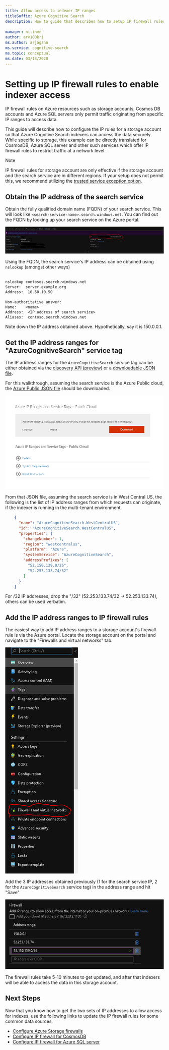 ```yaml
---
title: Allow access to indexer IP ranges
titleSuffix: Azure Cognitive Search
description: How to guide that describes how to setup IP firewall rules so that indexers can have access.

manager: nitinme
author: arv100kri
ms.author: arjagann
ms.service: cognitive-search
ms.topic: conceptual
ms.date: 03/13/2020
---
```


# Setting up IP firewall rules to enable indexer access

IP firewall rules on Azure resources such as storage accounts, Cosmos DB accounts and Azure SQL servers only permit traffic originating from specific IP ranges to access data.

This guide will describe how to configure the IP rules for a storage account so that Azure Cognitive Search indexers can access the data securely.
While specific to storage, this example can be directly translated for CosmosDB, Azure SQL server and other such services which offer IP firewall rules to restrict traffic at a network level.

> [!NOTE]
> IP firewall rules for storage account are only effective if the storage account and the search service are in different regions. If your setup does not permit this, we recommend utilizing the [trusted service exception option](search-indexer-howto-access-trusted-service-exception.md).

## Obtain the IP address of the search service

Obtain the fully qualified domain name (FQDN) of your search service. This will look like `<search-service-name>.search.windows.net`. You can find out the FQDN by looking up your search service on the Azure portal.

   ![Obtain service FQDN](media\search-indexer-howto-secure-access\search-service-portal.PNG "Obtain service FQDN")

Using the FQDN, the search service's IP address can be obtained using `nslookup` (amongst other ways)

```azurepowershell

nslookup contosos.search.windows.net
Server:  server.example.org
Address:  10.50.10.50

Non-authoritative answer:
Name:    <name>
Address:  <IP address of search service>
Aliases:  contoso.search.windows.net
```

Note down the IP address obtained above. Hypothetically, say it is 150.0.0.1.

## Get the IP address ranges for "AzureCognitiveSearch" service tag

The IP address ranges for the `AzureCognitiveSearch` service tag can be either obtained via the [discovery API (preview)](https://docs.microsoft.com/azure/virtual-network/service-tags-overview#use-the-service-tag-discovery-api-public-preview) or a [downloadable JSON file](https://docs.microsoft.com/azure/virtual-network/service-tags-overview#discover-service-tags-by-using-downloadable-json-files).

For this walkthrough, assuming the search service is the Azure Public cloud, the [Azure Public JSON file](https://www.microsoft.com/download/details.aspx?id=56519) should be downloaded.

   ![Download JSON file](media\search-indexer-howto-secure-access\service-tag.PNG "Download JSON file")

From that JSON file, assuming the search service is in West Central US, the following is the list of IP address ranges from which requests can originate, if the indexer is running in the multi-tenant environment.

```json
    {
      "name": "AzureCognitiveSearch.WestCentralUS",
      "id": "AzureCognitiveSearch.WestCentralUS",
      "properties": {
        "changeNumber": 1,
        "region": "westcentralus",
        "platform": "Azure",
        "systemService": "AzureCognitiveSearch",
        "addressPrefixes": [
          "52.150.139.0/26",
          "52.253.133.74/32"
        ]
      }
    }
```

For /32 IP addresses, drop the "/32" (52.253.133.74/32 -> 52.253.133.74), others can be used verbatim.

## Add the IP address ranges to IP firewall rules

The easiest way to add IP address ranges to a storage account's firewall rule is via the Azure portal. Locate the storage account on the portal and navigate to the "Firewalls and virtual networks" tab.

   ![Firewall and virtual networks](media\search-indexer-howto-secure-access\storage-firewall.PNG "Firewall and virtual networks")

Add the 3 IP addresses obtained previously (1 for the search service IP, 2 for the `AzureCognitiveSearch` service tag) in the address range and hit "Save"

   ![Firewall IP rules](media\search-indexer-howto-secure-access\storage-firewall-ip.PNG "Firewall IP rules")

The firewall rules take 5-10 minutes to get updated, and after that indexers will be able to access the data in this storage account.

## Next Steps

Now that you know how to get the two sets of IP addresses to allow access for indexes, use the following links to update the IP firewall rules for some common data sources.

- [Configure Azure Storage firewalls](https://docs.microsoft.com/azure/storage/common/storage-network-security)
- [Configure IP firewall for CosmosDB](https://docs.microsoft.com/azure/cosmos-db/firewall-support)
- [Configure IP firewall for Azure SQL server](https://docs.microsoft.com/azure/sql-database/sql-database-firewall-configure)
